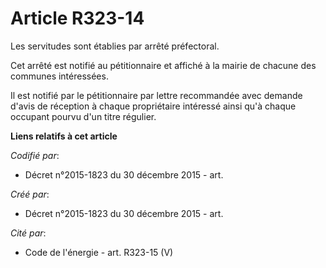 # Article R323-14

Les servitudes sont établies par arrêté préfectoral.

Cet arrêté est notifié au pétitionnaire et affiché à la mairie de chacune des communes intéressées.

Il est notifié par le pétitionnaire par lettre recommandée avec demande d'avis de réception à chaque propriétaire intéressé
ainsi qu'à chaque occupant pourvu d'un titre régulier.

**Liens relatifs à cet article**

_Codifié par_:

  - Décret n°2015-1823 du 30 décembre 2015 - art.

_Créé par_:

  - Décret n°2015-1823 du 30 décembre 2015 - art.

_Cité par_:

  - Code de l'énergie - art. R323-15 (V)
